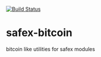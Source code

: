 [![Build Status](https://travis-ci.org/safex/safex-bitcoin.png?branch=master)](https://travis-ci.org/safex/safex-bitcoin)

# safex-bitcoin
bitcoin like utilities for safex modules

